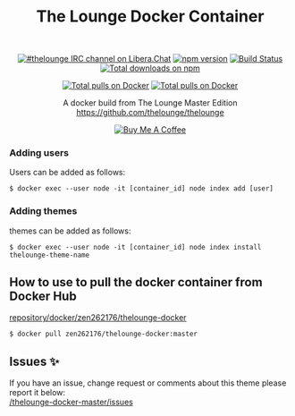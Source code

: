 <h1 align="center">
	The Lounge Docker Container
</h1>
<br>
<p align="center">
	<a href="https://demo.thelounge.chat/"><img
		alt="#thelounge IRC channel on Libera.Chat"
		src="https://img.shields.io/badge/Libera.Chat-%23thelounge-415364.svg?colorA=ff9e18"></a>
	<a href="https://yarn.pm/thelounge"><img
		alt="npm version"
		src="https://img.shields.io/npm/v/thelounge.svg?colorA=333a41&maxAge=3600"></a>
	<a href="https://github.com/thelounge/thelounge/actions"><img
		alt="Build Status"
		src="https://github.com/thelounge/thelounge/workflows/Build/badge.svg"></a>
	<a href="https://npm-stat.com/charts.html?package=thelounge&from=2016-02-12"><img
		alt="Total downloads on npm"
		src="https://img.shields.io/npm/dy/thelounge.svg?colorA=333a41&colorB=007dc7&maxAge=3600&label=Downloads"></a>
</p>
<p align="center">
	<a href="https://hub.docker.com/r/zen262176/thelounge-docker"><img
		alt="Total pulls on Docker"
		src="https://img.shields.io/docker/pulls/zen262176/thelounge-docker.svg?style=flat-square&maxAge=3600"></a>
	<a href="https://hub.docker.com/r/zen262176/thelounge-docker"><img
		alt="Total pulls on Docker"
		src="https://img.shields.io/docker/stars/zen262176/thelounge-docker.svg?colorB=007dc7&style=flat-square&maxAge=3600">
	</a>

<p align="center">
A docker build from The Lounge Master Edition <br>
<a href="https://github.com/thelounge/thelounge">https://github.com/thelounge/thelounge<a/>
</p>

<p align="center">
<a href="https://www.buymeacoffee.com/zen262176" target="_blank"><img src="https://lounge-group.co.uk/by-me-a-coffee.png" alt="Buy Me A Coffee"></a>
</p>


### Adding users

Users can be added as follows:
```
$ docker exec --user node -it [container_id] node index add [user]
```
### Adding themes

themes can be added as follows:
```
$ docker exec --user node -it [container_id] node index install thelounge-theme-name
```

## How to use to pull the docker container from Docker Hub
<a href="https://hub.docker.com/repository/docker/zen262176/thelounge-docker">repository/docker/zen262176/thelounge-docker</a>
```
$ docker pull zen262176/thelounge-docker:master
```


## Issues :sparkles:
If you have an issue, change request or comments about this theme please report it below: <br>
<a href="https://github.com/el-profesor926/thelounge-docker-master/issues">/thelounge-docker-master/issues</a>
